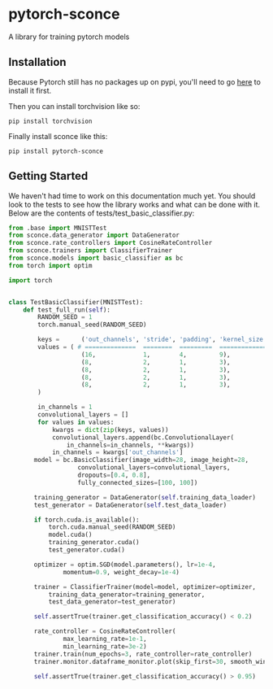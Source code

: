 # pytorch-sconce
A library for training pytorch models

## Installation

Because Pytorch still has no packages up on pypi, you'll need to go [here](http://pytorch.org/) to install it first.

Then you can install torchvision like so:
```
pip install torchvision
```

Finally install sconce like this:
```
pip install pytorch-sconce
```

## Getting Started

We haven't had time to work on this documentation much yet.
You should look to the tests to see how the library works and what can be done with it.
Below are the contents of tests/test_basic_classifier.py:

```python
from .base import MNISTTest
from sconce.data_generator import DataGenerator
from sconce.rate_controllers import CosineRateController
from sconce.trainers import ClassifierTrainer
from sconce.models import basic_classifier as bc
from torch import optim

import torch


class TestBasicClassifier(MNISTTest):
    def test_full_run(self):
        RANDOM_SEED = 1
        torch.manual_seed(RANDOM_SEED)

        keys =      ('out_channels', 'stride', 'padding', 'kernel_size')
        values = ( # ==============  ========  =========  =============
                    (16,             1,        4,         9),
                    (8,              2,        1,         3),
                    (8,              2,        1,         3),
                    (8,              2,        1,         3),
                    (8,              2,        1,         3),
        )

        in_channels = 1
        convolutional_layers = []
        for values in values:
            kwargs = dict(zip(keys, values))
            convolutional_layers.append(bc.ConvolutionalLayer(
                in_channels=in_channels, **kwargs))
            in_channels = kwargs['out_channels']
       model = bc.BasicClassifier(image_width=28, image_height=28,
                   convolutional_layers=convolutional_layers,
                   dropouts=[0.4, 0.8],
                   fully_connected_sizes=[100, 100])

       training_generator = DataGenerator(self.training_data_loader)
       test_generator = DataGenerator(self.test_data_loader)

       if torch.cuda.is_available():
           torch.cuda.manual_seed(RANDOM_SEED)
           model.cuda()
           training_generator.cuda()
           test_generator.cuda()

       optimizer = optim.SGD(model.parameters(), lr=1e-4,
               momentum=0.9, weight_decay=1e-4)

       trainer = ClassifierTrainer(model=model, optimizer=optimizer,
           training_data_generator=training_generator,
           test_data_generator=test_generator)

       self.assertTrue(trainer.get_classification_accuracy() < 0.2)

       rate_controller = CosineRateController(
               max_learning_rate=1e-1,
               min_learning_rate=3e-2)
       trainer.train(num_epochs=3, rate_controller=rate_controller)
       trainer.monitor.dataframe_monitor.plot(skip_first=30, smooth_window=5)

       self.assertTrue(trainer.get_classification_accuracy() > 0.95)
```
